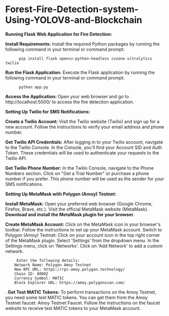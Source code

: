 # Forest-Fire-Detection-system-Using-YOLOV8-and-Blockchain
**Running Flask Web Application for Fire Detection:**

**Install Requirements:**
Install the required Python packages by running the following command in your terminal or command prompt:

          pip install flask opencv-python-headless cvzone ultralytics twilio

**Run the Flask Application:**
Execute the Flask application by running the following command in your terminal or command prompt:

          python app.py

**Access the Application:**
Open your web browser and go to http://localhost:5000/ to access the fire detection application.


**Setting Up Twilio for SMS Notifications:**

**Create a Twilio Account:**
Visit the Twilio website (Twilio) and sign up for a new account.
Follow the instructions to verify your email address and phone number.

**Get Twilio API Credentials:**
After logging in to your Twilio account, navigate to the Twilio Console.
In the Console, you'll find your Account SID and Auth Token. These credentials will be used to authenticate your requests to the Twilio API.

**Get Twilio Phone Number:**
In the Twilio Console, navigate to the Phone Numbers section.
Click on "Get a Trial Number" or purchase a phone number if you prefer.
This phone number will be used as the sender for your SMS notifications.


**Setting Up MetaMask with Polygon (Amoy) Testnet:**

**Install MetaMask:**
Open your preferred web browser (Google Chrome, Firefox, Brave, etc.).
Visit the official MetaMask website (MetaMask).
**Download and install the MetaMask plugin for your browser**.

**Create MetaMask Account:**
Click on the MetaMask icon in your browser's toolbar.
Follow the instructions to set up your MetaMask account.
Switch to Polygon (Amoy) Testnet:
Click on your account icon in the top right corner of the MetaMask plugin.
Select 'Settings' from the dropdown menu.
In the Settings menu, click on 'Networks'.
Click on 'Add Network' to add a custom network.

         Enter the following details:
        Network Name: Polygon Amoy Testnet
        New RPC URL: https://rpc-amoy.polygon.technology/
        Chain ID: 80002
        Currency Symbol: MATIC
        Block Explorer URL: https://amoy.polygonscan.com/
.
**Get Test MATIC Tokens:**
To perform transactions on the Amoy Testnet, you need some test MATIC tokens.
You can get them from the Amoy Testnet faucet: Amoy Testnet Faucet.
Follow the instructions on the faucet website to receive test MATIC tokens to your MetaMask account.
